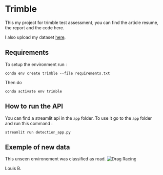 # Trimble
This my project for trimble test assessment, you can find the article resume, the report and the code here.

I also upload my dataset [here](https://drive.google.com/file/d/14n5XoWrHBCklYNPwWQtT_ZKek1UTB2eH/view?usp=sharing).
## Requirements

To setup the environment run :

`conda env create trimble --file requirements.txt` 

Then do 

`conda activate env trimble` 


## How to run the API
You can find a streamlit api in the `app` folder.
To use it go to the `app` folder and run this command :

```streamlit run detection_app.py```

## Exemple of new data

This unseen environement was classified as road.
![Drag Racing](new_data/photo-1517775888881-0f4315dca332.jpeg)

Louis B.
